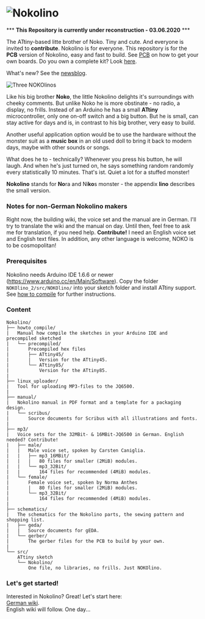 # ![Nokolino](http://www.nikolairadke.de/Nokolino/nokolino_back.jpg)  
  
*** **This Repository is currently under reconstruction - 03.06.2020** ***

The ATtiny-based litte brother of Noko. Tiny and cute. And everyone is invited to **contribute**. Nokolino is for everyone. This repository is for the **PCB** version of Nokolino, easy and fast to build. See [PCB](https://github.com/NikolaiRadke/NOKOlino_2/tree/master/PCB.md) on how to get your own boards. Do you own a complete kit? Look [here](https://github.com/NikolaiRadke/Nokolino).    
  
What's new? See the [newsblog](https://github.com/NikolaiRadke/NOKOlino_2/tree/master/NEWS.md).   

![Three NOKOlinos](http://www.nikolairadke.de/NOKOlino_2/nokolinos.png)
  
Like his big brother **Noko**, the little Nokolino delights it's surroundings with cheeky comments. But unlike Noko he is more obstinate - no radio, a display, no frills. Instead of an Arduino he has a small **ATtiny** microcontroller, only one on-off switch and a big button. But he is small, can stay active for days and is, in contrast to his big brother, very easy to build.  
  
Another useful application option would be to use the hardware without the monster suit as a **music box** in an old used doll to bring it back to modern days, maybe with other sounds or songs.  

What does he to - technically? Whenever you press his button, he will laugh. And when he's just turned on, he says something random randomly every statistically 10 minutes. That's ist. Quiet a lot for a stuffed monster!  
  
**Nokolino** stands for **No**ra and Ni**ko**s monster - the appendix **lino** describes the small version.  
  
### Notes for non-German Nokolino makers  
  
Right now, the building wiki, the voice set and the manual are in German. I'll try to translate the wiki and the manual on day. Until then, feel free to ask me for translation, if you need help. **Contribute!** I need an English voice set and English text files. In addition, any other language is welcome, NOKO is to be cosmopolitan!
  
### Prerequisites
  
Nokolino needs Arduino IDE 1.6.6 or newer (https://www.arduino.cc/en/Main/Software). Copy the folder `NOKOlino_2/src/NOKOlino/` into your sketch folder and install ATtiny support. See [how to compile](https://github.com/NikolaiRadke/NOKOlino_2/tree/master/howto_compile) for further instructions. 
  
### Content

```
Nokolino/
├── howto_compile/
|   Manual how compile the sketches in your Arduino IDE and precompiled sketched  
|   └── precompiled/
|       Precompiled hex files
|       ├── ATtiny45/
|       |   Version for the ATtiny45.
|       └── ATtiny85/
|           Version for the ATtiny85.
|
├── linux_uploader/
|   Tool for uploading MP3-files to the JQ6500.
|
├── manual/
|   Nokolino manual in PDF format and a template for a packaging design.
|   └── scribus/
|       Source documents for Scribus with all illustrations and fonts.
|
├── mp3/
|   Voice sets for the 32MBit- & 16MBit-JQ6500 in German. English needed? Contribute!
|   ├── male/
|   |   Male voice set, spoken by Carsten Caniglia.
|   |   ├── mp3_16MBit/
|   |   |   80 files for smaller (2MiB) modules.
|   |   └── mp3_32Bit/
|   |       164 files for recommended (4MiB) modules.
|   └── female/
|       Female voice set, spoken by Norma Anthes
|       |   80 files for smaller (2MiB) modules.
|       └── mp3_32Bit/
|           164 files for recommended (4MiB) modules.
|
├── schematics/
|   The schematics for the Nokolino parts, the sewing pattern and shopping list.
|   ├── geda/
|   |   Source documents for gEDA.  
|   └── gerber/
|       The gerber files for the PCB to build by your own.
|
└── src/
    ATtiny sketch
    └── Nokolino/
        One file, no libraries, no frills. Just NOKOlino. 
```
### Let's get started!

Interested in Nokolino? Great! Let's start here:  
[German wiki](https://github.com/NikolaiRadke/NOKOlino_2/wiki).  
English wiki will follow. One day...


